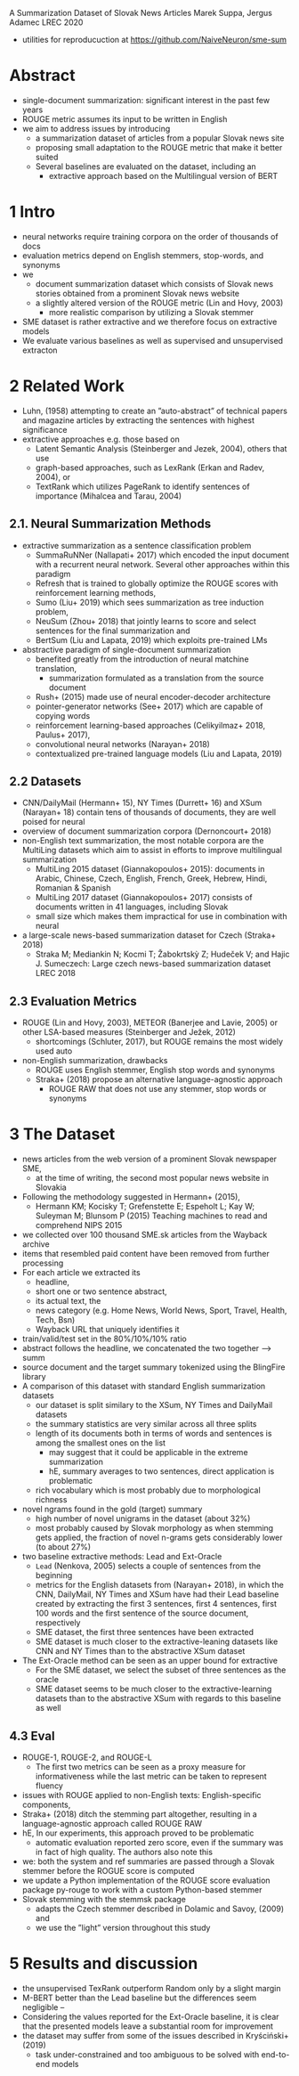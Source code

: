 A Summarization Dataset of Slovak News Articles
Marek Suppa, Jergus Adamec
LREC 2020

* utilities for reproducuction at https://github.com/NaiveNeuron/sme-sum

# Abstract

* single-document summarization: significant interest in the past few years
* ROUGE metric assumes its input to be written in English
* we aim to address issues by introducing
  * a summarization dataset of articles from a popular Slovak news site
  * proposing small adaptation to the ROUGE metric that make it better suited
  * Several baselines are evaluated on the dataset, including an
    * extractive approach based on the Multilingual version of BERT

# 1 Intro

* neural networks require training corpora on the order of thousands of docs
* evaluation metrics depend on English stemmers, stop-words, and synonyms
* we
  * document summarization dataset which consists of Slovak news stories
    obtained from a prominent Slovak news website
  * a slightly altered version of the ROUGE metric (Lin and Hovy, 2003)
    * more realistic comparison by utilizing a Slovak stemmer
* SME dataset is rather extractive and we therefore focus on extractive models
* We evaluate various baselines as well as supervised and unsupervised extracton

# 2 Related Work

* Luhn, (1958) attempting to create an ”auto-abstract” of technical papers and
  magazine articles by extracting the sentences with highest significance
* extractive approaches e.g. those based on
  * Latent Semantic Analysis (Steinberger and Jezek, 2004), others that use
  * graph-based approaches, such as LexRank (Erkan and Radev, 2004), or
  * TextRank which utilizes PageRank to identify sentences of importance
    (Mihalcea and Tarau, 2004)

## 2.1. Neural Summarization Methods

* extractive summarization as a sentence classification problem
  * SummaRuNNer (Nallapati+ 2017) which encoded the input document with a
    recurrent neural network.  Several other approaches within this paradigm
  * Refresh that is trained to globally optimize the ROUGE scores with
    reinforcement learning methods,
  * Sumo (Liu+ 2019) which sees summarization as tree induction problem,
  * NeuSum (Zhou+ 2018) that jointly learns to score and select sentences for
    the final summarization and
  * BertSum (Liu and Lapata, 2019) which exploits pre-trained LMs
* abstractive paradigm of single-document summarization
  * benefited greatly from the introduction of neural matchine translation,
    * summarization formulated as a translation from the source document
  * Rush+ (2015) made use of neural encoder-decoder architecture
  * pointer-generator networks (See+ 2017) which are capable of copying words
  * reinforcement learning-based approaches (Celikyilmaz+ 2018, Paulus+ 2017),
  * convolutional neural networks (Narayan+ 2018)
  * contextualized pre-trained language models (Liu and Lapata, 2019)

## 2.2 Datasets

* CNN/DailyMail (Hermann+ 15), NY Times (Durrett+ 16) and XSum (Narayan+ 18)
  contain tens of thousands of documents, they are well poised for neural
* overview of document summarization corpora (Dernoncourt+ 2018)
* non-English text summarization, the most notable corpora are the MultiLing
  datasets which aim to assist in efforts to improve multilingual summarization
  * MultiLing 2015 dataset (Giannakopoulos+ 2015): documents in Arabic,
    Chinese, Czech, English, French, Greek, Hebrew, Hindi, Romanian & Spanish
  * MultiLing 2017 dataset (Giannakopoulos+ 2017) consists of documents written
    in 41 languages, including Slovak
  * small size which makes them impractical for use in combination with neural
* a large-scale news-based summarization dataset for Czech (Straka+ 2018)
  * Straka M; Mediankin N; Kocmi T; Žabokrtskỳ Z; Hudeček V; and Hajic J.
    Sumeczech: Large czech news-based summarization dataset
    LREC 2018

## 2.3 Evaluation Metrics

* ROUGE (Lin and Hovy, 2003), METEOR (Banerjee and Lavie, 2005) or other
  LSA-based measures (Steinberger and Ježek, 2012)
  * shortcomings (Schluter, 2017), but ROUGE remains the most widely used auto
* non-English summarization, drawbacks
  * ROUGE uses English stemmer, English stop words and synonyms
  * Straka+ (2018) propose an alternative language-agnostic approach
    * ROUGE RAW that does not use any stemmer, stop words or synonyms

# 3 The Dataset

* news articles from the web version of a prominent Slovak newspaper SME,
  * at the time of writing, the second most popular news website in Slovakia
* Following the methodology suggested in Hermann+ (2015),
  * Hermann KM; Kocisky T; Grefenstette E; Espeholt L; Kay W; Suleyman M;
      Blunsom P (2015)
    Teaching machines to read and comprehend
    NIPS 2015
* we collected over 100 thousand SME.sk articles from the Wayback archive
* items that resembled paid content have been removed from further processing
* For each article we extracted its
  * headline,
  * short one or two sentence abstract,
  * its actual text, the
  * news category (e.g. Home News, World News, Sport, Travel, Health, Tech, Bsn)
  * Wayback URL that uniquely identifies it
* train/valid/test set in the 80%/10%/10% ratio
* abstract follows the headline, we concatenated the two together --> summ
* source document and the target summary tokenized using the BlingFire library
* A comparison of this dataset with standard English summarization datasets
  * our dataset is split similary to the XSum, NY Times and DailyMail datasets
  * the summary statistics are very similar across all three splits
  * length of its documents both in terms of words and sentences is among the
    smallest ones on the list
    * may suggest that it could be applicable in the extreme summarization
    * hE, summary averages to two sentences, direct application is problematic
  * rich vocabulary which is most probably due to morphological richness
* novel ngrams found in the gold (target) summary
  * high number of novel unigrams in the dataset (about 32%)
  * most probably caused by Slovak morphology as when stemming gets applied,
    the fraction of novel n-grams gets considerably lower (to about 27%)
* two baseline extractive methods: Lead and Ext-Oracle
  * `Lead` (Nenkova, 2005) selects a couple of sentences from the beginning
  * metrics for the English datasets from (Narayan+ 2018), in which the
    CNN, DailyMail, NY Times and XSum have had their Lead baseline created by
    extracting the first 3 sentences, first 4 sentences, first 100 words and the
    first sentence of the source document, respectively
  * SME dataset, the first three sentences have been extracted
  * SME dataset is much closer to the extractive-leaning datasets like CNN and
    NY Times than to the abstractive XSum dataset
* The Ext-Oracle method can be seen as an upper bound for extractive
  * For the SME dataset, we select the subset of three sentences as the oracle
  * SME dataset seems to be much closer to the extractive-learning datasets than
    to the abstractive XSum with regards to this baseline as well

## 4.3 Eval

* ROUGE-1, ROUGE-2, and ROUGE-L
  * The first two metrics can be seen as a proxy measure for informativeness
    while the last metric can be taken to represent fluency
* issues with ROUGE applied to non-English texts: English-specific components,
* Straka+ (2018) ditch the stemming part altogether, resulting in a
  language-agnostic approach called ROUGE RAW
* hE, In our experiments, this approach proved to be problematic
  * automatic evaluation reported zero score,
    even if the summary was in fact of high quality. The authors also note this
* we: both the system and ref summaries are passed through a Slovak stemmer
  before the ROGUE score is computed
* we update a Python implementation of the ROUGE score evaluation package
  py-rouge to work with a custom Python-based stemmer
* Slovak stemming with the stemmsk package
  * adapts the Czech stemmer described in Dolamic and Savoy, (2009) and
  * we use the ”light” version throughout this study

# 5 Results and discussion

* the unsupervised TexRank outperform Random only by a slight margin
* M-BERT better than the Lead baseline but the differences seem negligible –
* Considering the values reported for the Ext-Oracle baseline, it is clear
  that the presented models leave a substantial room for improvement
* the dataset may suffer from some of the issues described in Kryściński+ (2019)
  * task under-constrained and too ambiguous to be solved with end-to-end models
